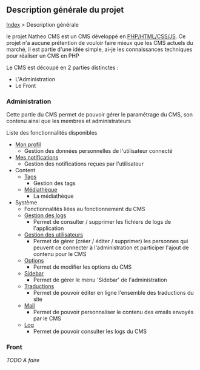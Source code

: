 ## Description générale du projet

[Index](../index.md) > Description générale

le projet Natheo CMS est un CMS développé en [PHP/HTML/CSS/JS][1]. 
Ce projet n'a aucune prétention de vouloir faire mieux que les CMS actuels du marché, il est partie d'une idée simple, ai-je les connaissances techniques pour réaliser un CMS en PHP

Le CMS est découpé en 2 parties distinctes :
- L'Administration
- Le Front

### Administration
Cette partie du CMS permet de pouvoir gérer le paramétrage du CMS, son contenu ainsi que les membres et administrateurs

Liste des fonctionnalités disponibles
* [Mon profil](Fonctionnelles/Administration/mon_profil.md)
  * Gestion des données personnelles de l'utilisateur connecté
* [Mes notifications](Fonctionnelles/Administration/Global/notifications.md)
  * Gestion des notifications reçues par l'utilisateur
* Content
  * [Tags](Fonctionnelles/Administration/Content/Tag/tag.md)
    * Gestion des tags
  * [Médiathèque](Fonctionnelles/Administration/Content/Mediateque/mediatheque.md)
    * La médiathèque
* Système
  * Fonctionnalités liées au fonctionnement du CMS
  * [Gestion des logs](Fonctionnelles/Administration/System/log.md)
    * Permet de consulter / supprimer les fichiers de logs de l'application
  * [Gestion des utilisateurs](Fonctionnelles/Administration/System/users/user.md) 
    * Permet de gérer (créer / éditer / supprimer) les personnes qui peuvent ce connecter à l'administration et participer l'ajout de contenu pour le CMS
  * [Options](Fonctionnelles/Administration/System/options_system.md)
    * Permet de modifier les options du CMS
  * [Sidebar](Fonctionnelles/Administration/System/sidebar.md)
    * Permet de gérer le menu 'Sidebar' de l'administration
  * [Traductions](Fonctionnelles/Administration/System/translation.md)
    * Permet de pouvoir éditer en ligne l'ensemble des traductions du site
  * [Mail](Fonctionnelles/Administration/System/mail.md)
    * Permet de pouvoir personnaliser le contenu des emails envoyés par le CMS
  * [Log](Fonctionnelles/Administration/System/log.md)
    * Permet de pouvoir consulter les logs du CMS

### Front
*TODO A faire*



[1]: Techniques/description.md